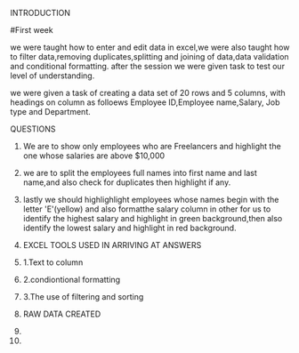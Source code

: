 INTRODUCTION

#First week 

we were taught how to enter and edit data in excel,we were also taught how to filter data,removing duplicates,splitting and joining of data,data validation and conditional formatting. after the session we were given task to test our level of understanding.

we were given a task of creating a data  set of 20 rows and 5 columns, with headings on column as folloews Employee ID,Employee name,Salary, Job type and Department.

QUESTIONS
1. We are to show only employees who are Freelancers and highlight the one whose salaries are above $10,000
2. we are to split the employees full names into first name and last name,and also check for duplicates then highlight if any.
3. lastly we should highlighlight employees whose names begin with the letter 'E'(yellow) and also formatthe salary column in other for us to identify the highest salary and highlight in green background,then also identify the lowest salary and highlight in red background.

4. EXCEL TOOLS USED IN ARRIVING AT ANSWERS
5. 1.Text to column
6. 2.condiontional formatting
7. 3.The use of filtering and sorting

8. RAW DATA CREATED
9. 
   
10. 
